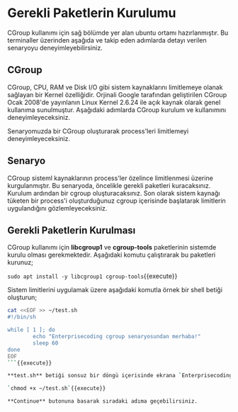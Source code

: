 # Gerekli Paketlerin Kurulumu

CGroup kullanımı için sağ bölümde yer alan ubuntu ortamı hazırlanmıştır. Bu terminaller üzerinden aşağıda ve takip eden adımlarda detayı verilen senaryoyu deneyimleyebilirsiniz.

## CGroup

CGroup, CPU, RAM ve Disk I/O gibi sistem kaynaklarını limitlemeye olanak sağlayan bir Kernel özelliğidir. Orjinali Google tarafından geliştirilen CGroup Ocak 2008'de yayınlanın Linux Kernel 2.6.24 ile açık kaynak olarak genel kullanıma sunulmuştur. Aşağıdaki adımlarda CGroup kurulum ve kullanımını deneyimleyeceksiniz.

Senaryomuzda bir CGroup oluşturarak process'leri limitlemeyi deneyimleyeceksiniz.

## Senaryo

CGroup sisteml kaynaklarının process'ler özelince limitlenmesi üzerine kurgulanmıştır. Bu senaryoda, öncelikle gerekli paketleri kuracaksınız. Kurulum ardından bir cgroup oluşturacaksınız. Son olarak sistem kaynağı tüketen bir process'i oluşturduğunuz cgroup içerisinde başlatarak limitlerin uygulandığını gözlemleyeceksiniz.

## Gerekli Paketlerin Kurulması

CGroup kullanımı için **libcgroup1** ve **cgroup-tools** paketlerinin sistemde kurulu olması gerekmektedir. Aşağıdaki komutu çalıştırarak bu paketleri kurunuz;

`sudo apt install -y libcgroup1 cgroup-tools`{{execute}}

Sistem limitlerini uygulamak üzere aşağıdaki komutla örnek bir shell betiği oluşturun;

```bash
cat <<EOF >> ~/test.sh
#!/bin/sh

while [ 1 ]; do
        echo "Enterprisecoding cgroup senaryosundan merhaba!"
        sleep 60
done
EOF
```{{execute}}

**test.sh** betiği sonsuz bir döngü içerisinde ekrana `Enterprisecoding cgroup senaryosundan merhaba!` mesajını yazacaktır. Aşağıdaki komutu çalıştırarak bu betiği çalıştırılabilir yapınız;

`chmod +x ~/test.sh`{{execute}}

**Continue** butonuna basarak sıradaki adıma geçebilirsiniz.
